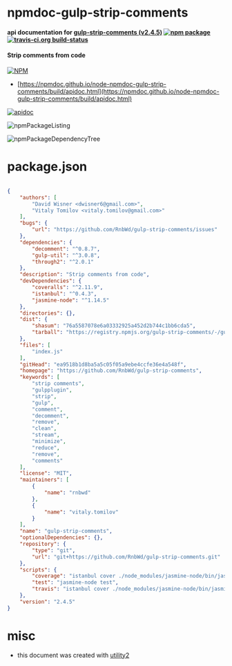 # npmdoc-gulp-strip-comments

#### api documentation for  [gulp-strip-comments (v2.4.5)](https://github.com/RnbWd/gulp-strip-comments)  [![npm package](https://img.shields.io/npm/v/npmdoc-gulp-strip-comments.svg?style=flat-square)](https://www.npmjs.org/package/npmdoc-gulp-strip-comments) [![travis-ci.org build-status](https://api.travis-ci.org/npmdoc/node-npmdoc-gulp-strip-comments.svg)](https://travis-ci.org/npmdoc/node-npmdoc-gulp-strip-comments)

#### Strip comments from code

[![NPM](https://nodei.co/npm/gulp-strip-comments.png?downloads=true&downloadRank=true&stars=true)](https://www.npmjs.com/package/gulp-strip-comments)

- [https://npmdoc.github.io/node-npmdoc-gulp-strip-comments/build/apidoc.html](https://npmdoc.github.io/node-npmdoc-gulp-strip-comments/build/apidoc.html)

[![apidoc](https://npmdoc.github.io/node-npmdoc-gulp-strip-comments/build/screenCapture.buildCi.browser.%252Ftmp%252Fbuild%252Fapidoc.html.png)](https://npmdoc.github.io/node-npmdoc-gulp-strip-comments/build/apidoc.html)

![npmPackageListing](https://npmdoc.github.io/node-npmdoc-gulp-strip-comments/build/screenCapture.npmPackageListing.svg)

![npmPackageDependencyTree](https://npmdoc.github.io/node-npmdoc-gulp-strip-comments/build/screenCapture.npmPackageDependencyTree.svg)



# package.json

```json

{
    "authors": [
        "David Wisner <dwisner6@gmail.com>",
        "Vitaly Tomilov <vitaly.tomilov@gmail.com>"
    ],
    "bugs": {
        "url": "https://github.com/RnbWd/gulp-strip-comments/issues"
    },
    "dependencies": {
        "decomment": "^0.8.7",
        "gulp-util": "^3.0.8",
        "through2": "^2.0.1"
    },
    "description": "Strip comments from code",
    "devDependencies": {
        "coveralls": "^2.11.9",
        "istanbul": "^0.4.3",
        "jasmine-node": "^1.14.5"
    },
    "directories": {},
    "dist": {
        "shasum": "76a5587078e6a03332925a452d2b744c1bb6cda5",
        "tarball": "https://registry.npmjs.org/gulp-strip-comments/-/gulp-strip-comments-2.4.5.tgz"
    },
    "files": [
        "index.js"
    ],
    "gitHead": "ea9518b1d8ba5a5c05f05a9ebe4ccfe36e4a548f",
    "homepage": "https://github.com/RnbWd/gulp-strip-comments",
    "keywords": [
        "strip comments",
        "gulpplugin",
        "strip",
        "gulp",
        "comment",
        "decomment",
        "remove",
        "clean",
        "stream",
        "minimize",
        "reduce",
        "remove",
        "comments"
    ],
    "license": "MIT",
    "maintainers": [
        {
            "name": "rnbwd"
        },
        {
            "name": "vitaly.tomilov"
        }
    ],
    "name": "gulp-strip-comments",
    "optionalDependencies": {},
    "repository": {
        "type": "git",
        "url": "git+https://github.com/RnbWd/gulp-strip-comments.git"
    },
    "scripts": {
        "coverage": "istanbul cover ./node_modules/jasmine-node/bin/jasmine-node test",
        "test": "jasmine-node test",
        "travis": "istanbul cover ./node_modules/jasmine-node/bin/jasmine-node test --captureExceptions && cat ./coverage/lcov.info | ./node_modules/coveralls/bin/coveralls.js && rm -rf ./coverage"
    },
    "version": "2.4.5"
}
```



# misc
- this document was created with [utility2](https://github.com/kaizhu256/node-utility2)
